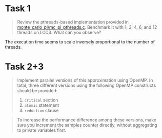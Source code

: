 # Task 1

> Review the pthreads-based implementation provided in [monte_carlo_pi/mc_pi_pthreads.c](monte_carlo_pi/mc_pi_pthreads.c). Benchmark it with 1, 2, 4, 6, and 12 threads on LCC3. What can you observe?

The execution time seems to scale inversely proportional to the number of threads.

# Task 2+3

> Implement parallel versions of this approximation using OpenMP. In total, three different versions using the following OpenMP constructs should be provided:
>   1) `critical` section
>   2) `atomic` statement
>   3) `reduction` clause

> To increase the performance difference among these versions, make sure you increment the samples counter directly, without aggregating to private variables first.